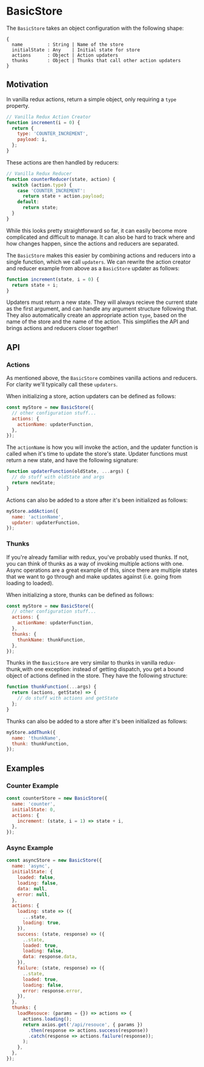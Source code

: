 # BasicStore

The `BasicStore` takes an object configuration with the following shape:

```
{
  name         : String | Name of the store
  initialState : Any    | Initial state for store
  actions      : Object | Action updaters
  thunks       : Object | Thunks that call other action updaters
}
```

## Motivation

In vanilla redux actions, return a simple object, only requiring a `type` property.

```js
// Vanilla Redux Action Creator
function increment(i = 0) {
  return {
    type: 'COUNTER_INCREMENT',
    payload: i,
  };
}
```

These actions are then handled by reducers:

```js
// Vanilla Redux Reducer
function counterReducer(state, action) {
  switch (action.type) {
    case 'COUNTER_INCREMENT':
      return state + action.payload;
    default:
      return state;
  }
}
```

While this looks pretty straightforward so far, it can easily become more complicated and difficult to manage. It can also be hard to track where and how changes happen, since the actions and reducers are separated.

The `BasicStore` makes this easier by combining actions and reducers into a single function, which we call `updaters`. We can rewrite the action creator and reducer example from above as a `BasicStore` updater as follows:

```js
function increment(state, i = 0) {
  return state + i;
}
```

Updaters must return a new state. They will always recieve the current state as the first argument, and can handle any argument structure following that. They also automatically create an appropriate action `type`, based on the name of the store and the name of the action. This simplifies the API and brings actions and reducers closer together!

## API

### Actions

As mentioned above, the `BasicStore` combines vanilla actions and reducers. For clarity we'll typically call these `updaters`.

When initializing a store, action updaters can be defined as follows:

```js
const myStore = new BasicStore({
  // other configuration stuff...
  actions: {
    actionName: updaterFunction,
  },
});
```

The `actionName` is how you will invoke the action, and the updater function is called when it's time to update the store's state. Updater functions must return a new state, and have the following signature:

```js
function updaterFunction(oldState, ...args) {
  // do stuff with oldState and args
  return newState;
}
```

Actions can also be added to a store after it's been initialized as follows:

```js
myStore.addAction({
  name: 'actionName',
  updater: updaterFunction,
});
```

### Thunks

If you're already familiar with redux, you've probably used thunks. If not, you can think of thunks as a way of invoking multiple actions with one. Async operations are a great example of this, since there are multiple states that we want to go through and make updates against (i.e. going from loading to loaded).

When initializing a store, thunks can be defined as follows:

```js
const myStore = new BasicStore({
  // other configuration stuff...
  actions: {
    actionName: updaterFunction,
  },
  thunks: {
    thunkName: thunkFunction,
  },
});
```

Thunks in the `BasicStore` are very similar to thunks in vanilla redux-thunk,with one exception: instead of getting dispatch, you get a bound object of actions defined in the store. They have the following structure:

```js
function thunkFunction(...args) {
  return (actions, getState) => {
    // do stuff with actions and getState
  };
}
```

Thunks can also be added to a store after it's been initialized as follows:

```js
myStore.addThunk({
  name: 'thunkName',
  thunk: thunkFunction,
});
```

## Examples

### Counter Example

```js
const counterStore = new BasicStore({
  name: 'counter',
  initialState: 0,
  actions: {
    increment: (state, i = 1) => state + i,
  },
});
```

### Async Example

```js
const asyncStore = new BasicStore({
  name: 'async',
  initialState: {
    loaded: false,
    loading: false,
    data: null,
    error: null,
  },
  actions: {
    loading: state => ({
      ...state,
      loading: true,
    }),
    success: (state, response) => ({
      ..state,
      loaded: true,
      loading: false,
      data: response.data,
    }),
    failure: (state, response) => ({
      ..state,
      loaded: true,
      loading: false,
      error: response.error,
    }),
  },
  thunks: {
    loadResouce: (params = {}) => actions => {
      actions.loading();
      return axios.get('/api/resouce', { params })
        .then(response => actions.success(response))
        .catch(response => actions.failure(response));
      );
    },
  },
});
```
